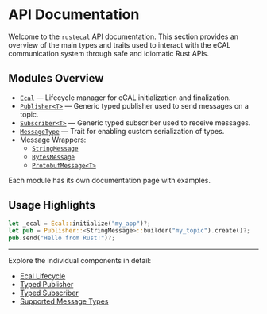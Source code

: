 # API Documentation

Welcome to the `rustecal` API documentation. This section provides an overview of the main types and traits used to interact with the eCAL communication system through safe and idiomatic Rust APIs.

## Modules Overview

- [`Ecal`](./ecal.md) — Lifecycle manager for eCAL initialization and finalization.
- [`Publisher<T>`](./publisher.md) — Generic typed publisher used to send messages on a topic.
- [`Subscriber<T>`](./subscriber.md) — Generic typed subscriber used to receive messages.
- [`MessageType`](./message_types.md) — Trait for enabling custom serialization of types.
- Message Wrappers:
  - [`StringMessage`](./message_types.md#stringmessage)
  - [`BytesMessage`](./message_types.md#bytesmessage)
  - [`ProtobufMessage<T>`](./message_types.md#protobufmessaget)

Each module has its own documentation page with examples.

## Usage Highlights

```rust
let _ecal = Ecal::initialize("my_app")?;
let pub = Publisher::<StringMessage>::builder("my_topic").create()?;
pub.send("Hello from Rust!")?;
```

---

Explore the individual components in detail:
- [Ecal Lifecycle](./ecal.md)
- [Typed Publisher](./publisher.md)
- [Typed Subscriber](./subscriber.md)
- [Supported Message Types](./message_types.md)
